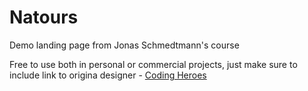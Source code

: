 # Natours
Demo landing page from  Jonas Schmedtmann's course

Free to use both in personal or commercial projects, just make sure to include link to origina designer - <a href="https://codingheroes.io/">Coding Heroes</a>
